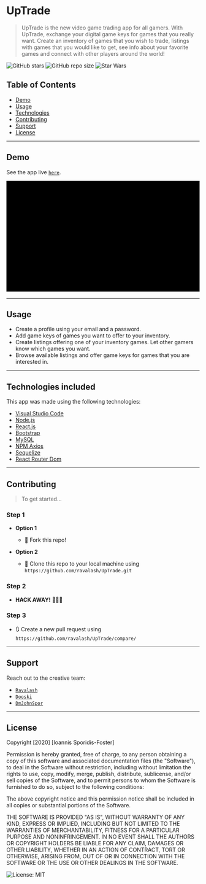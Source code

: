 # UpTrade

> UpTrade is the new video game trading app for all gamers. With UpTrade, exchange your digital game keys for games that you really want. Create an inventory of games that you wish to trade, listings with games that you would like to get, see info about your favorite games and connect with other players around the world! 

![GitHub stars](https://img.shields.io/github/stars/dmjohnspor/https://github.com/ravalash/UpTrade?style=social)
![GitHub repo size](https://img.shields.io/github/repo-size/dmjohnspor/HW19_react_employee_directory)
![Star Wars](https://img.shields.io/badge/trade%20with%20-upTrade-blue)

## Table of Contents

- [Demo](#demo)
- [Usage](#usage)
- [Technologies](#tech)
- [Contributing](#contributing)
- [Support](#support)
- [License](#license)

---

<a name="demo"/>

## Demo

See the app live <a href="https://directory-by-giannis.herokuapp.com/" target="_blank">`here`</a>.

![](assets/demo_gif_1.gif)

---
<a name="usage"/>

## Usage

- Create a profile using your email and a password.
- Add game keys of games you want to offer to your inventory.
- Create listings offering one of your inventory games. Let other gamers know which games you want.
- Browse available listings and offer game keys for games that you are interested in. 

---
<a name="tech"/>

## Technologies included

This app was made using the following technologies:
- <a href="https://code.visualstudio.com/" target="_blank">Visual Studio Code</a>
- <a href="https://nodejs.org/en/" target="_blank">Node.js</a>
- <a href="https://reactjs.org/" target="_blank">React.js</a>
- <a href="https://getbootstrap.com/" target="_blank">Bootstrap</a>
- <a href="https://www.mysql.com/" target="_blank">MySQL</a>
- <a href="https://github.com/axios/axios" target="_blank">NPM Axios</a>
- <a href="https://sequelize.org/" target="_blank">Sequelize</a>
- <a href="https://reactrouter.com/web/guides/quick-start" target="_blank">React Router Dom</a>

---
<a name="contributing"/>

## Contributing

> To get started...

### Step 1

- **Option 1**
    - 🍴 Fork this repo!

- **Option 2**
    - 👯 Clone this repo to your local machine using `https://github.com/ravalash/UpTrade.git`

### Step 2

- **HACK AWAY!** 🔨🔨🔨

### Step 3

- 🔃 Create a new pull request using `https://github.com/ravalash/UpTrade/compare/`

---
<a name="support"/>

## Support

Reach out to the creative team:

- <a href="https://github.com/ravalash">`Ravalash`</a>
- <a href="https://github.com/dooski">`Dooski`</a>
- <a href="https://github.com/dmjohnspor">`DmJohnSpor`</a>



---
<a name="license"/>

## License

Copyright [2020] [Ioannis Sporidis-Foster]

Permission is hereby granted, free of charge, to any person obtaining a copy of this software and associated documentation files (the "Software"), to deal in the Software without restriction, including without limitation the rights to use, copy, modify, merge, publish, distribute, sublicense, and/or sell copies of the Software, and to permit persons to whom the Software is furnished to do so, subject to the following conditions:

The above copyright notice and this permission notice shall be included in all copies or substantial portions of the Software.

THE SOFTWARE IS PROVIDED "AS IS", WITHOUT WARRANTY OF ANY KIND, EXPRESS OR IMPLIED, INCLUDING BUT NOT LIMITED TO THE WARRANTIES OF MERCHANTABILITY, FITNESS FOR A PARTICULAR PURPOSE AND NONINFRINGEMENT. IN NO EVENT SHALL THE AUTHORS OR COPYRIGHT HOLDERS BE LIABLE FOR ANY CLAIM, DAMAGES OR OTHER LIABILITY, WHETHER IN AN ACTION OF CONTRACT, TORT OR OTHERWISE, ARISING FROM, OUT OF OR IN CONNECTION WITH THE SOFTWARE OR THE USE OR OTHER DEALINGS IN THE SOFTWARE.

![License: MIT](https://img.shields.io/badge/License-MIT-yellow.svg)
